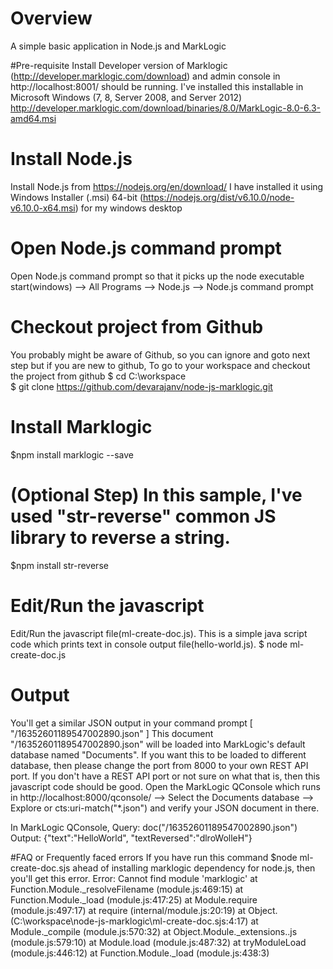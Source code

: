 # Overview
A simple basic application in Node.js and MarkLogic

#Pre-requisite
Install Developer version of Marklogic (http://developer.marklogic.com/download) and admin console in http://localhost:8001/ should be running.
I've installed this installable in Microsoft Windows (7, 8, Server 2008, and Server 2012)
http://developer.marklogic.com/download/binaries/8.0/MarkLogic-8.0-6.3-amd64.msi 

# Install Node.js 
Install Node.js from https://nodejs.org/en/download/ 
I have installed it using Windows Installer (.msi) 64-bit (https://nodejs.org/dist/v6.10.0/node-v6.10.0-x64.msi) for my windows desktop

# Open Node.js command prompt 
Open Node.js command prompt so that it picks up the node executable
start(windows) --> All Programs --> Node.js --> Node.js command prompt

# Checkout project from Github
You probably might be aware of Github, so you can ignore and goto next step
but if you are new to github,
To go to your workspace and checkout the project from github
$ cd C:\workspace\
$ git clone  https://github.com/devarajanv/node-js-marklogic.git

# Install Marklogic
$npm install marklogic --save

# (Optional Step) In this sample, I've used "str-reverse" common JS library to reverse a string.
$npm install str-reverse
 
# Edit/Run the javascript 
Edit/Run the javascript file(ml-create-doc.js). This is a simple java script code which prints text in console output file(hello-world.js). 
$ node ml-create-doc.js

# Output
You'll get a similar JSON output in your command prompt
[
  "/16352601189547002890.json"
]
This document "/16352601189547002890.json" will be loaded into MarkLogic's default database named "Documents". 
If you want this to be loaded to different database, then please change the port from 8000 to your own REST API port. 
If you don't have a REST API port or not sure on what that is, then this javascript code should be good.
Open the MarkLogic QConsole which runs in http://localhost:8000/qconsole/ --> Select the Documents database --> Explore or cts:uri-match("*.json") and verify your JSON document in there.

In MarkLogic QConsole, 
Query: 
doc("/16352601189547002890.json") 
Output: 
{"text":"HelloWorld", "textReversed":"dlroWolleH"}


#FAQ or Frequently faced errors
If you have run this command $node ml-create-doc.sjs ahead of installing marklogic dependency for node.js, then you'll get this error.
Error: Cannot find module 'marklogic'
    at Function.Module._resolveFilename (module.js:469:15)
    at Function.Module._load (module.js:417:25)
    at Module.require (module.js:497:17)
    at require (internal/module.js:20:19)
    at Object.<anonymous> (C:\workspace\node-js-marklogic\ml-create-doc.sjs:4:17)
    at Module._compile (module.js:570:32)
    at Object.Module._extensions..js (module.js:579:10)
    at Module.load (module.js:487:32)
    at tryModuleLoad (module.js:446:12)
    at Function.Module._load (module.js:438:3)


